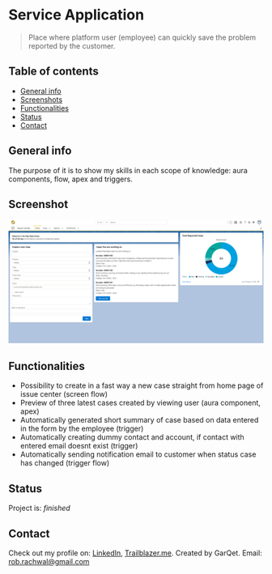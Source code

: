 # Service Application
> Place where platform user (employee) can quickly save the problem reported by the customer.

## Table of contents
* [General info](#general-info)
* [Screenshots](#screenshots)
* [Functionalities](#functionalities)
* [Status](#status)
* [Contact](#contact)

## General info
The purpose of it is to show my skills in each scope of knowledge: aura components, flow, apex and triggers.

## Screenshot
![Home Page screenshot](./Resources/IssueCenter.png)

## Functionalities
* Possibility to create in a fast way a new case straight from home page of issue center (screen flow)
* Preview of three latest cases created by viewing user (aura component, apex)
* Automatically generated short summary of case based on data entered in the form by the employee (trigger)
* Automatically creating dummy contact and account, if contact with entered email doesnt exist (trigger)
* Automatically sending notification email to customer when status case has changed (trigger flow)

## Status
Project is: _finished_

## Contact
Check out my profile on: [LinkedIn](https://www.linkedin.com/in/robert-rachwa%C5%82/), [Trailblazer.me](https://trailblazer.me/id/rrachwal).
Created by GarQet. Email: rob.rachwal@gmail.com
